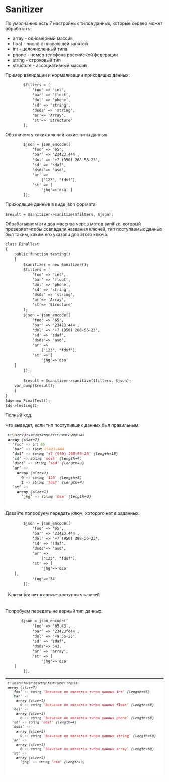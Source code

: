 # Sanitizer
По умолчанию есть 7 настройных типов данных, которые сервер может обработать:

* array - одномерный массив
* float - число с плавающей запятой
* int - целочисленный типа
* phone - номер телефона российской федерации
* string - строковый тип
* structure - ассоциативный массив

Пример валидации и нормализации приходящих данных:
~~~
        $filters = [
            'foo' => 'int',
            'bar' => 'float',
            'dol' => 'phone',
            'sd' => 'string',
            'dsds' => 'string',
            'ar'=> 'Array',
            'st'=> 'Structure'
        ];
~~~
Обозначем у каких ключей какие типы данных


~~~
        $json = json_encode([
            'foo' => '65',
            'bar' => '23423.444',
            'dol' => '+7 (950) 288-56-23',
            'sd' => 'sdaf',
            'dsds'=> 'asd',
            'ar' =>
                ["123", "fdsf"],
            'st' => [
                'jhg'=>'dsa' ]
        ]);
~~~
Приходящие данные в виде json формата

~~~
$result = $sanitizer->sanitize($filters, $json);
~~~
Обрабатываем эти два массива через метод sanitize, который проверяет чтобы совпадали названия ключей, тип поступаемых данных был таким, каким его указали для этого ключа.
~~~
class FinalTest
{
    public function testing()
    {
        $sanitizer = new Sanitizer();
        $filters = [
            'foo' => 'int',
            'bar' => 'float',
            'dol' => 'phone',
            'sd' => 'string',
            'dsds' => 'string',
            'ar'=> 'Array',
            'st'=> 'Structure'
        ];
        $json = json_encode([
            'foo' => '65',
            'bar' => '23423.444',
            'dol' => '+7 (950) 288-56-23',
            'sd' => 'sdaf',
            'dsds'=> 'asd',
            'ar' =>
                ["123", "fdsf"],
            'st' => [
                'jhg'=>'dsa'
    ]
        ]);

        $result = $sanitizer->sanitize($filters, $json);
    var_dump($result);
    }
}
$ds=new FinalTest();
$ds->testing();
~~~
Полный код.

Что выведет, если тип поступивших данных был правильным.

![](image/Screenshot_272.png)

Давайте попробуем передать ключ, которого нет в заданных.
~~~
        $json = json_encode([
            'foo' => '65',
            'bar' => '23423.444',
            'dol' => '+7 (950) 288-56-23',
            'sd' => 'sdaf',
            'dsds'=> 'asd',
            'ar' =>
                ["123", "fdsf"],
            'st' => [
                'jhg'=>'dsa'
    ],
            'fog'=>'34'
        ]);
~~~
![](image/Screenshot_273.png)

Попробуем передать не верный тип данных.
~~~
       $json = json_encode([
            'foo' => '65.43',
            'bar' => '23423fd44',
            'dol' => '+9 56-23',
            'sd' => 'sdaf',
            'dsds'=> 543,
            'ar' => 'array',
            'st' => [
                'jhg'=>'dsa'
    ]
        ]);
~~~
![](image/Screenshot_274.png)
